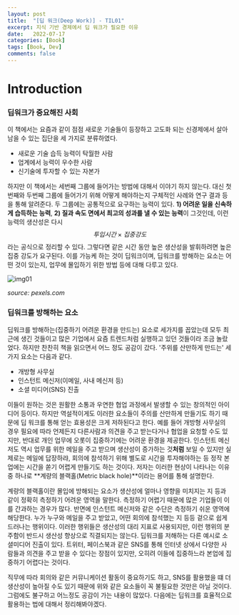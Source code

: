 ```yaml
---
layout: post
title:  "[딥 워크(Deep Work)] - TIL01"
excerpt: 지식 기반 경제에서 딥 워크가 필요한 이유
date:   2022-07-17
categories: [Book]
tags: [Book, Dev]
comments: false
---
```




# Introduction

### 딥워크가 중요해진 사회

이 책에서는 요즘과 같이 점점 새로운 기술들이 등장하고 고도화 되는 신경제에서 살아 남을 수 있는 집단을 세 가지로 분류하였다.

* 새로운 기술 습득 능력이 탁월한 사람
* 업계에서 능력이 우수한 사람
* 신기술에 투자할 수 있는 자본가

하지만 이 책에서는 세번째 그룹에 들어가는 방법에 대해서 이야기 하지 않는다. 대신 첫번째와 두번째 그룹에 들어가기 위해 어떻게 해야하는지 구체적인 사례와 연구 결과 등을 통해 알려준다. 두 그룹에는 공통적으로 요구하는 능력이 있다. **1) 어려운 일을 신속하게 습득하는 능력**, **2) 질과 속도 면에서 최고의 성과를 낼 수 있는 능력**이 그것인데, 이런 능력의 생산성은 다시 $$ 투입 시간 \times 집중 강도 $$라는 공식으로 정리할 수 있다. 그렇다면 같은 시간 동안 높은 생산성을 발휘하려면 높은 집중 강도가 요구된다. 이를 가능케 하는 것이 딥워크이며, 딥워크를 방해하는 요소는 어떤 것이 있는지, 업무에 몰입하기 위한 방법 등에 대해 다루고 있다.

![img01](https://daehyun-bae.github.io/img/post/deep-work-til/concentration02.jpg)

*source: pexels.com*

### 딥워크를 방해하는 요소

딥워크를 방해하는(집중하기 어려운 환경을 만드는) 요소로 세가지를 꼽았는데 모두 최근에 생긴 것들이고 많은 기업에서 요즘 트렌드처럼 실행하고 있던 것들이라 조금 놀랐었다. 하지만 찬찬히 책을 읽으면서 어느 정도 공감이 갔다. '주위를 산만하게 만드는' 세가지 요소는 다음과 같다.

* 개방형 사무실
* 인스턴트 메신저(이메일, 사내 메신저 등)
* 소셜 미디어(SNS) 진출

이들이 원하는 것은 원활한 소통과 우연한 협업 과정에서 발생할 수 있는 창의적인 아이디어 등이다. 하지만 역설적이게도 이러한 요소들이 주의를 산만하게 만들기도 하기 때문에 딥 워크를 통해 얻는 효용성은 크게 저하된다고 한다. 예를 들어 개방형 사무실의 경우 필요에 따라 언제든지 다른사람과 의견을 주고 받는다거나 협업을 요청할 수도 있지만, 반대로 개인 업무에 오롯이 집중하기에는 어려운 환경을 제공한다. 인스턴트 메신저도 역시 업무를 위한 메일을 주고 받으며 생산성이 증가하는 것**처럼** 보일 수 있지만 실제로는 메일에 답장하랴, 회의에 참석하기 위해 별도로 시간을 투자해야하는 등 정작 본업에는 시간을 쏟기 어렵게 만들기도 하는 것이다. 저자는 이러한 현상이 나타나는 이유 중 하나로 **계량의 블랙홀(Metric black hole)**이라는 용어를 통해 설명한다.

계량의 블랙홀이란 몰입에 방해되는 요소가 생산성에 얼마나 영향을 미치지는 지 등과 같이 정확히 측정하기 어려운 영역을 말한다. 측정하기 어렵기 때문에 많은 기업들이 이를 간과하는 경우가 많다. 반면에 인스턴트 메신저와 같은 수단은 측정하기 쉬운 영역에 해당한다. 누가 누구와 메일을 주고 받았고, 어떤 회의에 참석했는 지 등등 겉으로 쉽게 드러나는 행위이다. 이러한 행위들은 생산성의 대리 지표로 사용되지만, 이런 행위의 분주함이 반드시 생산성 향상으로 직결되지는 않는다. 딥워크를 저해하는 다른 예시로 소셜미디어 진출이 있다. 트위터, 페이스북과 같은 SNS를 통해 인터넷 상에서 다양한 사람들과 의견을 주고 받을 수 있다는 장점이 있지만, 오히려 이들에 집중하느라 본업에 집중하기 어렵다는 것이다.

직무에 따라 회의와 같은 커뮤니케이션 활동이 중요하기도 하고, SNS를 활용했을 떄 더 생산성이 높아질 수도 있기 때문에 위와 같은 요소들이 꼭 불필요한 것만은 아닐 것이다. 그럼에도 불구하고 어느정도 공감이 가는 내용이 많았다. 다음에는 딥워크를 효율적으로 활용하는 법에 대해서 정리해봐야겠다.